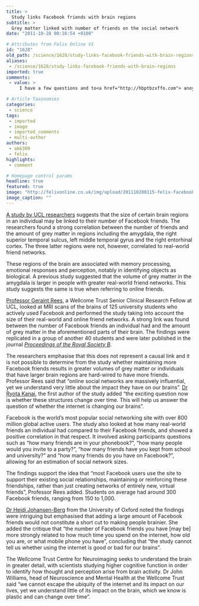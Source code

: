 ```yaml
---
title: >
  Study links Facebook friends with brain regions
subtitle: >
  Grey matter linked with number of friends on the social network
date: "2011-10-28 00:16:54 +0100"

# Attributes from Felix Online V1
id: "1628"
old_path: /science/1628/study-links-facebook-friends-with-brain-regions
aliases:
 - /science/1628/study-links-facebook-friends-with-brain-regions
imported: true
comments:
 - value: >
     I have a few questions and to<a href="http://hbptbzxffo.com"> anoyne</a> who answers thanks i really apreciate it cause i really need to know .1) Can you go to an online college with a ged?2) What are some good online colleges that don't scam you?3) How much does it cost?4) At what age can you start online college? Can you start before the age of 18 as long as your still paying?

# Article Taxonomies
categories:
 - science
tags:
 - imported
 - image
 - imported_comments
 - multi-author
authors:
 - ak6309
 - felix
highlights:
 - comment

# Homepage control params
headline: true
featured: true
image: "http://felixonline.co.uk/img/upload/201110280115-felix-facebook2_1299511c_1699534c.jpg"
image_caption: ""
---
```


[A study by UCL researchers](http://rspb.royalsocietypublishing.org/content/early/2011/10/12/rspb.2011.1959) suggests that the size of certain brain regions in an individual may be linked to their number of Facebook friends. The researchers found a strong correlation between the number of friends and the amount of grey matter in regions including the amygdala, the right superior temporal sulcus, left middle temporal gyrus and the right entorhinal cortex. The three latter regions were not, however, correlated to real-world friend networks.

These regions of the brain are associated with memory processing, emotional responses and perception, notably in identifying objects as biological. A previous study suggested that the volume of grey matter in the amygdala is larger in people with greater real-world friend networks. This study suggests the same is true when referring to online friends.

[Professor Geraint Rees](http://www.fil.ion.ucl.ac.uk/~grees/), a Wellcome Trust Senior Clinical Research Fellow at UCL, looked at MRI scans of the brains of 125 university students who actively used Facebook and performed the study taking into account the size of their real-world and online friend networks. A strong link was found between the number of Facebook friends an individual had and the amount of grey matter in the aforementioned parts of their brain. The findings were replicated in a group of another 40 students and were later published in the journal _[Proceedings of the Royal Society B](http://rspb.royalsocietypublishing.org/)_.

The researchers emphasise that this does not represent a causal link and it is not possible to determine from the study whether maintaining more Facebook friends results in greater volumes of grey matter or individuals that have larger brain regions are hard-wired to have more friends. Professor Rees said that “online social networks are massively influential, yet we understand very little about the impact they have on our brains”. [Dr Ryota Kanai](http://www.icn.ucl.ac.uk/Research-Groups/awareness-group/group-members/MemberDetails.php?Title=Dr&FirstName=Ryota&LastName=Kanai), the first author of the study added “the exciting question now is whether these structures change over time. This will help us answer the question of whether the internet is changing our brains”.

Facebook is the world’s most popular social networking site with over 800 million global active users. The study also looked at how many real-world friends an individual had compared to their Facebook friends, and showed a positive correlation in that respect. It involved asking participants questions such as “how many friends are in your phonebook?”, “how many people would you invite to a party?”, “how many friends have you kept from school and university?” and “how many friends do you have on Facebook?”, allowing for an estimation of social network sizes.

The findings support the idea that “most Facebook users use the site to support their existing social relationships, maintaining or reinforcing these friendships, rather than just creating networks of entirely new, virtual friends”, Professor Rees added. Students on average had around 300 Facebook friends, ranging from 150 to 1,000.

[Dr Heidi Johansen-Berg](http://www.fmrib.ox.ac.uk/Members/heidi) from the University of Oxford noted the findings were intriguing but emphasised that adding a large amount of Facebook friends would not constitute a short cut to making people brainier. She added the critique that “the number of Facebook friends you have [may be] more strongly related to how much time you spend on the internet, how old you are, or what mobile phone you have”, concluding that “the study cannot tell us whether using the internet is good or bad for our brains”.

The Wellcome Trust Centre for Neuroimaging seeks to understand the brain in greater detail, with scientists studying higher cognitive function in order to identify how thought and perception arise from brain activity. Dr John Williams, head of Neuroscience and Mental Health at the Wellcome Trust said “we cannot escape the ubiquity of the internet and its impact on our lives, yet we understand little of its impact on the brain, which we know is plastic and can change over time”.
